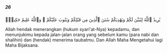 ##### 26

<span class="ayah">يُرِيدُ ٱللَّهُ لِيُبَيِّنَ لَكُمْ وَيَهْدِيَكُمْ سُنَنَ ٱلَّذِينَ مِن قَبْلِكُمْ وَيَتُوبَ عَلَيْكُمْ ۗ وَٱللَّهُ عَلِيمٌ حَكِيمٌۭ</span>

<span class="ayah_translation">Allah hendak menerangkan (hukum syari'at-Nya) kepadamu, dan menunjukimu kepada jalan-jalan orang yang sebelum kamu (para nabi dan shalihin) dan (hendak) menerima taubatmu. Dan Allah Maha Mengetahui lagi Maha Bijaksana.</span>
